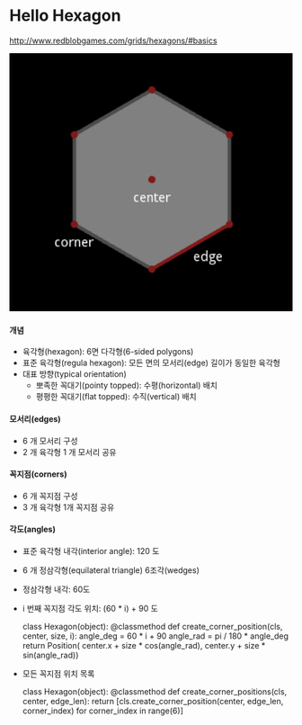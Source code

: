 Hello Hexagon
=============

<http://www.redblobgames.com/grids/hexagons/#basics>

![Hello Hexagon Screenshot](../../screenshots/hello_hexagon.png?raw=true)


#### 개념

* 육각형(hexagon): 6면 다각형(6-sided polygons)
* 표준 육각형(regula hexagon): 모든 면의 모서리(edge) 길이가 동일한 육각형
* 대표 방향(typical orientation) 
    * 뽀족한 꼭대기(pointy topped): 수평(horizontal) 배치
    * 평평한 꼭대기(flat topped): 수직(vertical) 배치


#### 모서리(edges)

* 6 개 모서리 구성
* 2 개 육각형 1 개 모서리 공유


#### 꼭지점(corners)

* 6 개 꼭지점 구성
* 3 개 육각형 1개 꼭지점 공유


#### 각도(angles)

* 표준 육각형 내각(interior angle): 120 도
* 6 개 정삼각형(equilateral triangle) 6조각(wedges)
* 정삼각형 내각: 60도
* i 번째 꼭지점 각도 위치: (60 * i) + 90 도

    class Hexagon(object):
        @classmethod
        def create_corner_position(cls, center, size, i):
            angle_deg = 60 * i + 90
            angle_rad = pi / 180 * angle_deg
            return Position(
                    center.x + size * cos(angle_rad), 
                    center.y + size * sin(angle_rad))


* 모든 꼭지점 위치 목록

    class Hexagon(object):
        @classmethod
        def create_corner_positions(cls, center, edge_len):
            return [cls.create_corner_position(center, edge_len, corner_index) for corner_index in range(6)]
